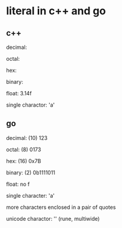 # literal in c++ and go

## c++

decimal: 

octal:

hex:

binary: 

float: 3.14f

single charactor: 'a'

## go

decimal: (10) 123

octal: (8) 0173

hex: (16)  0x7B

binary: (2) 0b1111011

float: no f

single character: 'a'

more characters enclosed in a pair of quotes

unicode charactor: '' (rune, multiwide)